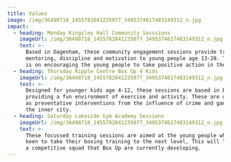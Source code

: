 ```yaml
---
title: Values
image: /img/36498718_1455782841235077_3495374617483149312_n.jpg
impact:
  - heading: Monday Kingsley Hall Community Sesssions
    imageUrl: /img/36498718_1455782841235077_3495374617483149312_n.jpg
    text: >-
      Based in Dagenham, these community engagement sessions provide training,
      mentoring, discipline and motivation to young people age 13-20. The focus
      is on encouraging the young people to take positive action in their lives.
  - heading: Thursday Ripple Centre Box Up 4 Kids
    imageUrl: /img/36498718_1455782841235077_3495374617483149312_n.jpg
    text: >-
      Designed for younger kids age 4-12, these sessions are based in Barking,
      providing a fun environment of exercise and activity. These are designed
      as preventative interventions from the influence of crime and gangs within
      the inner city.
  - heading: Saturday Lakeside Gym Academy Sessions
    imageUrl: /img/36498718_1455782841235077_3495374617483149312_n.jpg
    text: >-
      These focussed training sessions are aimed at the young people who are
      keen to take their boxing training to the next level, This will lead into
      a competitive squad that Box Up are currently developing.
---
```


